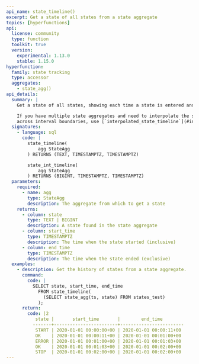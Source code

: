 ```yaml
---
api_name: state_timeline()
excerpt: Get a state of all states from a state aggregate
topics: [hyperfunctions]
api:
  license: community
  type: function
  toolkit: true
  version:
    experimental: 1.13.0
    stable: 1.15.0
hyperfunction:
  family: state tracking
  type: accessor
  aggregates:
    - state_agg()
api_details:
  summary: |
    Get a state of all states, showing each time a state is entered and exited.

    If you have multiple state aggregates and need to interpolate the state
    across interval boundaries, use [`interpolated_state_timeline`](#interpolated_state_timeline).
  signatures:
    - language: sql
      code: |
        state_timeline(
            agg StateAgg
        ) RETURNS (TEXT, TIMESTAMPTZ, TIMESTAMPTZ)

        state_int_timeline(
            agg StateAgg
        ) RETURNS (BIGINT, TIMESTAMPTZ, TIMESTAMPTZ)
  parameters:
    required:
      - name: agg
        type: StateAgg
        description: The aggregate from which to get a state
    returns:
      - column: state
        type: TEXT | BIGINT
        description: A state found in the state aggregate
      - column: start_time
        type: TIMESTAMPTZ
        description: The time when the state started (inclusive)
      - column: end_time
        type: TIMESTAMPTZ
        description: The time when the state ended (exclusive)
  examples:
    - description: Get the history of states from a state aggregate.
      command:
        code: |
          SELECT state, start_time, end_time
            FROM state_timeline(
              (SELECT state_agg(ts, state) FROM states_test)
            );
      return:
        code: |2
           state |       start_time       |        end_time
          -------+------------------------+------------------------
           START | 2020-01-01 00:00:00+00 | 2020-01-01 00:00:11+00
           OK    | 2020-01-01 00:00:11+00 | 2020-01-01 00:01:00+00
           ERROR | 2020-01-01 00:01:00+00 | 2020-01-01 00:01:03+00
           OK    | 2020-01-01 00:01:03+00 | 2020-01-01 00:02:00+00
           STOP  | 2020-01-01 00:02:00+00 | 2020-01-01 00:02:00+00
---
```



